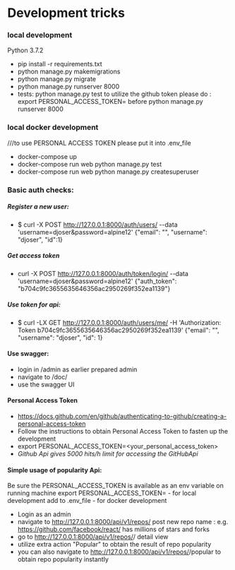 # Development tricks
### local development
Python 3.7.2
+ pip install -r requirements.txt
+ python manage.py makemigrations
+ python manage.py migrate
+ python manage.py runserver 8000
+ tests: python manage.py test
to utilize the github token please do : export PERSONAL_ACCESS_TOKEN=<your token> before python manage.py runserver 8000

### local docker development
///to use PERSONAL ACCESS TOKEN please put it into .env_file
+ docker-compose up
+ docker-compose run web python manage.py test
+ docker-compose run web python manage.py createsuperuser



### Basic auth checks:
##### Register a new user:
+ $ curl -X POST http://127.0.0.1:8000/auth/users/ --data 'username=djoser&password=alpine12'
{"email": "", "username": "djoser", "id":1}
##### Get access token
+ curl -X POST http://127.0.0.1:8000/auth/token/login/ --data 'username=djoser&password=alpine12'
{"auth_token": "b704c9fc3655635646356ac2950269f352ea1139"}
##### Use token for api:
+ $ curl -LX GET http://127.0.0.1:8000/auth/users/me/ -H 'Authorization: Token b704c9fc3655635646356ac2950269f352ea1139'
{"email": "", "username": "djoser", "id": 1}

#### Use swagger:
+ login in /admin as earlier prepared admin
+ navigate to /doc/
+ use the swagger UI

#### Personal Access Token
+ https://docs.github.com/en/github/authenticating-to-github/creating-a-personal-access-token
+ Follow the instructions to obtain Personal Access Token to fasten up the development
+ export PERSONAL_ACCESS_TOKEN=<your_personal_access_token>
+ *Github Api gives 5000 hits/h limit for accessing the GitHubApi*

#### Simple usage of popularity Api:
Be sure the PERSONAL_ACCESS_TOKEN is available as an env variable on running machine
export PERSONAL_ACCESS_TOKEN=<your token>  - for local development
add <your token>  to .env_file             - for docker development
+ Login as an admin
+ navigate to http://127.0.0.1:8000/api/v1/repos/ post new repo name :
e.g. https://github.com/facebook/react/ has millions of stars and forks
+ go to http://127.0.0.1:8000/api/v1/repos/<id>/  detail view
+ utilize extra action "Popular" to obtain the result of repo popularity
+ you can also navigate to http://127.0.0.1:8000/api/v1/repos/<id>/popular to obtain repo popularity instantly

